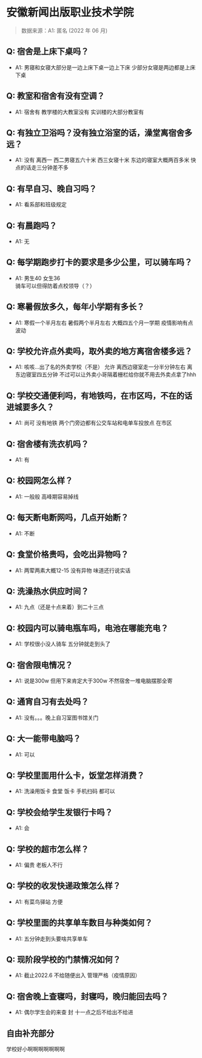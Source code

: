 # 安徽新闻出版职业技术学院

> 数据来源：A1: 匿名 (2022 年 06 月)

## Q: 宿舍是上床下桌吗？

- A1: 男寝和女寝大部分是一边上床下桌一边上下床
少部分女寝是两边都是上床下桌

## Q: 教室和宿舍有没有空调？

- A1: 宿舍有 教学楼的大教室没有 
实训楼的大部分教室有

## Q: 有独立卫浴吗？没有独立浴室的话，澡堂离宿舍多远？

- A1: 没有
离西一 西二男寝五六十米 
西三女寝十米
东边的寝室大概两百多米 快点的话走三分钟差不多

## Q: 有早自习、晚自习吗？

- A1: 看系部和班级规定

## Q: 有晨跑吗？

- A1: 无

## Q: 每学期跑步打卡的要求是多少公里，可以骑车吗？

- A1: 男生40   女生36   
骑车可以但得防着点校领导（？）

## Q: 寒暑假放多久，每年小学期有多长？

- A1: 寒假一个半月左右 暑假两个半月左右
大概四五个月一学期 
疫情影响有点波动

## Q: 学校允许点外卖吗，取外卖的地方离宿舍楼多远？

- A1: 咳咳...出了名的外卖学校（不是）
允许 离西边寝室走一分半分钟左右
离东边寝室四五分钟 不过可以让外卖小哥隔着栅栏给你就不用去外卖点拿了hhh

## Q: 学校交通便利吗，有地铁吗，在市区吗，不在的话进城要多久？

- A1: 尚可   没有地铁 
两个门旁边都有公交车站和电单车投放点 
在市区

## Q: 宿舍楼有洗衣机吗？

- A1: 有

## Q: 校园网怎么样？

- A1: 一般般 高峰期容易掉线

## Q: 每天断电断网吗，几点开始断？

- A1: 不断

## Q: 食堂价格贵吗，会吃出异物吗？

- A1: 两荤两素大概12-15  没有异物 味道还行说实话

## Q: 洗澡热水供应时间？

- A1: 九点（还是十点来着）到二十三点

## Q: 校园内可以骑电瓶车吗，电池在哪能充电？

- A1: 学校很小没人骑车 五分钟就走到头了

## Q: 宿舍限电情况？

- A1: 说是300w 但用下来肯定大于300w 不然宿舍一堆电脑摆那全寄

## Q: 通宵自习有去处吗？

- A1: 没有。。。晚上自习室图书馆关门

## Q: 大一能带电脑吗？

- A1: 可以

## Q: 学校里面用什么卡，饭堂怎样消费？

- A1: 洗澡用饭卡  食堂 饭卡 手机扫码 都可以

## Q: 学校会给学生发银行卡吗？

- A1: 会

## Q: 学校的超市怎么样？

- A1: 偏贵 老板人不行

## Q: 学校的收发快递政策怎么样？

- A1: 有菜鸟驿站 方便

## Q: 学校里面的共享单车数目与种类如何？

- A1: 五分钟走到头要啥共享单车

## Q: 现阶段学校的门禁情况如何？

- A1: 截止2022.6 不给随便出入 管理严格（疫情原因）

## Q: 宿舍晚上查寝吗，封寝吗，晚归能回去吗？

- A1: 偶尔学生会的来查 封 十一点之后不给出不给进

## 自由补充部分

学校好小啊啊啊啊啊啊啊
